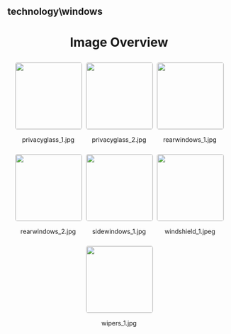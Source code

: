 ## technology\windows

<style>
    .image-gallery {
        display: flex;
        flex-wrap: wrap;
        gap: 10px;
        justify-content: center;
        padding: 10px;
    }
    .image-gallery img {
        width: 150px;
        height: auto;
        border: 1px solid #ddd;
        border-radius: 5px;
    }
    .image-gallery div {
        flex: 1 1 calc(33.333% - 20px); /* Three images per row on large screens */
        max-width: 150px;
        text-align: center;
    }
    @media (max-width: 768px) {
        .image-gallery div {
            flex: 1 1 calc(50% - 20px); /* Two images per row on medium screens */
        }
    }
    @media (max-width: 480px) {
        .image-gallery div {
            flex: 1 1 100%; /* One image per row on small screens */
        }
    }
</style>
<h1 style ="text-align: center;"> Image Overview </h1> <div class="image-gallery">
<div>
<img src="https://media.evkx.net/multimedia/technology/windows/privacyglass_1_st.jpg">
<p>privacyglass_1.jpg</p>
</div>
<div>
<img src="https://media.evkx.net/multimedia/technology/windows/privacyglass_2_st.jpg">
<p>privacyglass_2.jpg</p>
</div>
<div>
<img src="https://media.evkx.net/multimedia/technology/windows/rearwindows_1_st.jpg">
<p>rearwindows_1.jpg</p>
</div>
<div>
<img src="https://media.evkx.net/multimedia/technology/windows/rearwindows_2_st.jpg">
<p>rearwindows_2.jpg</p>
</div>
<div>
<img src="https://media.evkx.net/multimedia/technology/windows/sidewindows_1_st.jpg">
<p>sidewindows_1.jpg</p>
</div>
<div>
<img src="https://media.evkx.net/multimedia/technology/windows/windshield_1_st.jpeg">
<p>windshield_1.jpeg</p>
</div>
<div>
<img src="https://media.evkx.net/multimedia/technology/windows/wipers_1_st.jpg">
<p>wipers_1.jpg</p>
</div>
</div>
